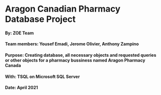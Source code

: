 # Aragon Canadian Pharmacy Database Project
#### By: ZOE Team 
#### Team members: Yousef Emadi, Jerome Olivier, Anthony Zampino
#### Purpose: Creating database, all necessary objects and requested queries or other objects for a pharmacy bussiness named Aragon Pharmacy Canada
#### With: TSQL on Microsoft SQL Server
#### Date: April 2021
